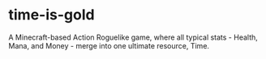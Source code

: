 # time-is-gold
A Minecraft-based Action Roguelike game, where all typical stats - Health, Mana, and Money - merge into one ultimate resource, Time.
